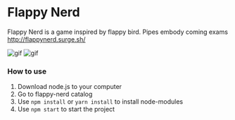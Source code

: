 Flappy Nerd
========================

Flappy Nerd is a game inspired by flappy bird. Pipes embody coming exams http://flappynerd.surge.sh/

![gif](https://i.imgur.com/Ag8yTL0.gif)
![gif](https://i.imgur.com/FNbz5aB.gif)

### How to use
1) Download node.js to your computer
2) Go to flappy-nerd catalog
3) Use ```npm install``` or ```yarn install``` to install node-modules
4) Use ```npm start``` to start the project

